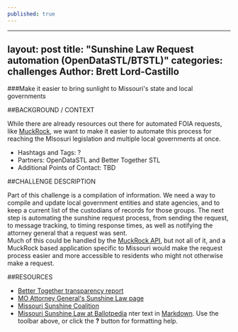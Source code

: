 ```yaml
---
published: true
---
```



---
layout: post
title:  "Sunshine Law Request automation (OpenDataSTL/BTSTL)"
categories: challenges
Author: Brett Lord-Castillo
---
###Make it easier to bring sunlight to Missouri's state and local governments  
  
##BACKGROUND / CONTEXT  
  
While there are already resources out there for automated FOIA requests, like [MuckRock](https://www.muckrock.com/), we want to make it easier to automate this process for reaching the MIsosuri legislation and multiple local governments at once.  
  
* Hashtags and Tags: ?
* Partners: OpenDataSTL and Better Together STL
* Additional Points of Contact: TBD  
  
##CHALLENGE DESCRIPTION  
  
Part of this challenge is a compilation of information. We need a way to compile and update local government entities and state agencies, and to keep a current list of the custodians of records for those groups. The next step is automating the sunshine request process, from sending the request, to message tracking, to timing response times, as well as notifying the attorney general that a request was sent.  
Much of this could be handled by the [MuckRock API](https://github.com/MuckRock/API-examples), but not all of it, and a MuckRock based application specific to Missouri would make the request process easier and more accessible to residents who might not otherwise make a request.  
  
##RESOURCES  
* [Better Together transparency report](http://www.bettertogetherstl.com/new-report-finds-widespread-lack-of-government-transparency)  
* [MO Attorney General's Sunshine Law page](https://ago.mo.gov/missouri-law/sunshine-law)  
* [Missouri Sunshine Coalition](http://missourisunshine.org/)  
* [Missouri Sunshine Law at Ballotpedia](http://ballotpedia.org/Missouri_Sunshine_Law)  nter text in [Markdown](http://daringfireball.net/projects/markdown/). Use the toolbar above, or click the **?** button for formatting help.
